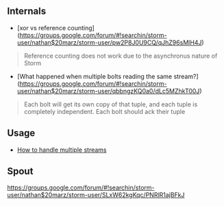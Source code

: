Internals
---------
+ [xor vs reference counting]
(https://groups.google.com/forum/#!searchin/storm-user/nathan$20marz/storm-user/pw2P8J0U9CQ/qJhZ96sMlH4J)
> Reference counting does not work due to the asynchronus nature of Storm

+ [What happened when multiple bolts reading the same stream?]
(https://groups.google.com/forum/#!searchin/storm-user/nathan$20marz/storm-user/qbbngzKQ0a0/dLc5MZhkT00J)
> Each bolt will get its own copy of that tuple, and each tuple is completely independent.
> Each bolt should ack their tuple

Usage
-----
+ [How to handle multiple streams](https://groups.google.com/forum/#!topic/storm-user/gNt00aUUUw4)



Spout
-----
https://groups.google.com/forum/#!searchin/storm-user/nathan$20marz/storm-user/SLxW62kgKqc/PNRlR1ajBFkJ

